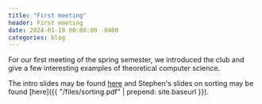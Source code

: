 ```yaml
---
title: "First meeting"
header: First meeting
date: 2024-01-19 00:00:00 -0400
categories: blog
---
```


For our first meeting of the spring semester, we introduced the club
and give a few interesting examples of theoretical computer science.

The intro slides may be found
[here](https://docs.google.com/presentation/d/1bOKQgCsBsfwm2x9nYzmaeGGe1m3Wm-dptW7UAX9eLLY/edit?usp=sharing)
and Stephen's slides on sorting may be found [here]({{
"/files/sorting.pdf" | prepend: site.baseurl }}).

